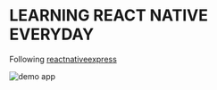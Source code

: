 # LEARNING REACT NATIVE EVERYDAY

Following [reactnativeexpress](http://www.reactnativeexpress.com/)

![demo app](https://user-images.githubusercontent.com/4528223/29001032-ded6f86e-7aa7-11e7-816c-5cc6cb1846ec.jpg)